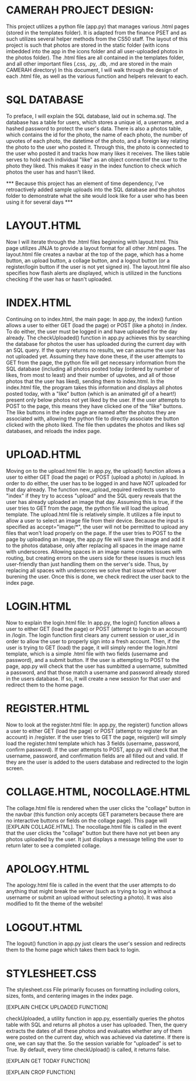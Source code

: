 # CAMERAH PROJECT DESIGN:

This project utilizes a python file (app.py) that manages various .html pages (stored in the templates folder). It is adapted from the finance PSET and as such utilizes several helper methods from the CS50 staff. The layout of this project is such that photos are stored in the static folder (with icons imbedded into the app in the icons folder and all user-uploaded photos in the photos folder). The .html files are all contained in the templates folder, and all other important files (.css, .py, .db, .md are stored in the main CAMERAH directory) In this document, I will walk through the design of each .html file, as well as the various function and helpers relevant to each.

# SQL DATABASE
To preface, I will explain the SQL database, laid out in schema.sql. The database has a table for users, which stores a unique id, a username, and a hashed password to protect the user's data. There is also a photos table, which contains the id for the photo, the name of each photo, the number of upvotes of each photo, the datetime of the photo, and a foreign key relating the photo to the user who posted it. Through this, the photo is connected to the user who posted it and tracks how many likes it receives. The likes table serves to hold each individual "like" as an object connectinf the user to the photo they liked. This makes it easy in the index function to check which photos the user has and hasn't liked. 

*** Because this project has an element of time dependency, I've retroactively added sample uploads into the SQL database and the photos folder to demonstrate what the site would look like for a user who has been using it for several days ***

# LAYOUT.HTML
Now I will iterate through the .html files beginning with layout.html. This page utilizes JINJA to provide a layout format for all other .html pages. The layout.html file creates a navbar at the top of the page, which has a home button, an upload button, a collage button, and a logout button (or a register/login button if the user is not yet signed in). The layout.html file also specifies how flash alerts are displayed, which is utilized in the functions checking if the user has or hasn't uploaded.

# INDEX.HTML
Continuing on to index.html, the main page: In app.py, the index() funtion allows a user to either GET (load the page) or POST (like a photo) in /index. To do either, the user must be logged in and have uploaded for the day already. The checkUploaded() function in app.py achieves this by searching the database for photos the user has uploaded during the current day with an SQL query. If the query returns no results, we can assume the user has not uploaded yet. Assuming they have done these, if the user attempts to GET from the page, the python file will get necessary information from the SQL database (including all photos posted today (ordered by number of likes, from most to least) and their number of upvotes, and all of those photos that the user has liked), sending them to index.html. In the index.html file, the program takes this information and displays all photos posted today, with a "like" button (which is an animated gif of a heart!) present only below photos not yet liked by the user. If the user attempts to POST to the page, this means they have clicked one of the "like" buttons. The like buttons in the index page are named after the photos they are associated with, allowing the python file to directly associate the button clicked with the photo liked. The file then updates the photos and likes sql databases, and reloads the index page.

# UPLOAD.HTML
Moving on to the upload.html file: In app.py, the upload() function allows a user to either GET (load the page) or POST (upload a photo) in /upload. In order to do either, the user has to be logged in and have NOT uploaded for that day already. The function new_upload_required redirects users to "index" if they try to access "upload" and the SQL query reveals that the user has already uploaded an image that day. Assuming this is true, if the user tries to GET from the page, the python file will load the upload template. The upload.html file is relatively simple. It utilizes a file input to allow a user to select an image file from their device. Because the input is specified as accept="image/*", the user will not be permitted to upload any files that won't load properly on the page. If the user tries to POST to the page by uploading an image, the app.py file will save the image and add it to the photos database, only after replacing all spaces in the image name with underscores. Allowing spaces in an image name creates issues with routing, but creating errors on the users side for these issues is much less user-friendly than just handling them on the server's side. Thus, by replacing all spaces with underscores we solve that issue without ever burening the user. Once this is done, we check redirect the user back to the index page.

# LOGIN.HTML
Now to explain the login.html file: In app.py, the login() function allows a user to either GET (load the page) or POST (attempt to login to an account) in /login. The login function first clears any current session or user_id in order to allow the user to properly sign into a fresh account. Then, if the user is trying to GET (load) the page, it will simply render the login.html template, which is a simple .html file with two fields (username and password), and a submit button. If the user is attempting to POST to the page, app.py will check that the user has sumbitted a username, submitted a password, and that those match a username and password already stored in the users database. If so, it will create a new session for that user and redirect them to the home page.

# REGISTER.HTML
Now to look at the register.html file: In app.py, the register() function allows a user to either GET (load the page) or POST (attempt to register for an account) in /register. If the user tries to GET the page, reigster() will simply load the register.html template which has 3 fields (username, password, confirm password). If the user attempts to POST, app.py will check that the username, password, and confirmation fields are all filled out and valid. If they are the user is added to the users database and redirected to the login screen.

# COLLAGE.HTML, NOCOLLAGE.HTML
The collage.html file is rendered when the user clicks the "collage" button in the navbar (this function only accepts GET parameters because there are no interactive buttons or fields on the collage page). This page will [EXPLAIN COLLAGE.HTML]. The nocollage.html file is called in the event that the user clicks the "collage" button but there have not yet been any photos uploaded by the user. It just displays a message telling the user to return later to see a completed collage.

# APOLOGY.HTML
The apology.html file is called in the event that the user attempts to do anything that might break the server (such as trying to log in without a username or submit an upload without selecting a photo). It was also modified to fit the theme of the website!

# LOGOUT.HTML
The logout() function in app.py just clears the user's session and redirects them to the home page which takes them back to login.

# STYLESHEET.CSS
The stylesheet.css File primarily focuses on formatting including colors, sizes, fonts, and centering images in the index page.

[EXPLAIN CHECK UPLOADED FUNCTION]

checkUploaded, a utility function in app.py, essentially queries the photos table with SQL and returns all photos a user has uploaded. Then, the query extracts the dates of all these photos and evaluates whether any of them were posted on the current day, which was achieved via datetime. If there is one, we can say that the. So the session variable for "uploaded" is set to True. By default, every time checkUpload() is called, it returns false.

[EXPLAIN GET TODAY FUNCTION]

[EXPLAIN CROP FUNCTION]